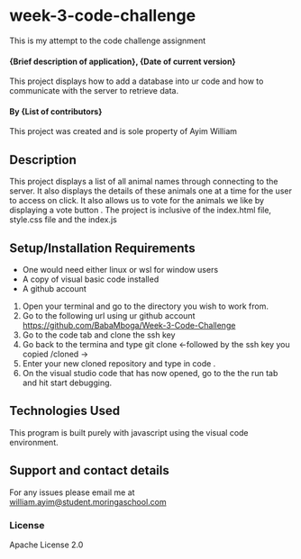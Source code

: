 # week-3-code-challenge
This is my attempt to the code challenge assignment
#### {Brief description of application}, {Date of current version}
This project displays how to add a database into ur code and how to communicate with the server to retrieve data.
#### By **{List of contributors}**
This project was created and is sole property of Ayim William
## Description
This project displays a list of all animal names through connecting to the server.
It also displays the details of these animals one at a time for the user to access on click.
It also allows us to vote for the animals we like by displaying a vote button .
The project is inclusive of the index.html file, style.css file and the index.js
## Setup/Installation Requirements
* One would need either linux or wsl for window users
* A copy of visual basic code installed
* A github account

1. Open your terminal and go to the directory you wish to work from.
2. Go to the following url using ur github account https://github.com/BabaMboga/Week-3-Code-Challenge
3. Go to the code tab and clone the ssh key
4. Go back to the termina and type git clone <-followed by the ssh key you copied /cloned ->
5. Enter your new cloned repository and type in code .
6. On the visual studio code that has now opened, go to the the run tab and hit start debugging.
## Technologies Used
This program is built purely with javascript using the visual code environment.
## Support and contact details
For any issues please email me at william.ayim@student.moringaschool.com
### License
Apache License 2.0
